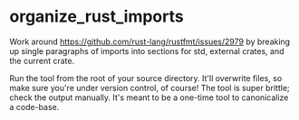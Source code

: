 # organize_rust_imports

Work around https://github.com/rust-lang/rustfmt/issues/2979 by breaking up
single paragraphs of imports into sections for std, external crates, and the
current crate.

Run the tool from the root of your source directory. It'll overwrite files, so
make sure you're under version control, of course! The tool is super brittle;
check the output manually. It's meant to be a one-time tool to canonicalize a
code-base.
